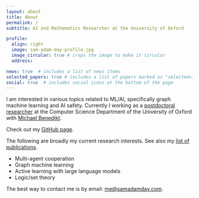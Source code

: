 ```yaml
---
layout: about
title: About
permalink: /
subtitle: AI and Mathematics Researcher at the University of Oxford

profile:
  align: right
  image: sam-adam-day-profile.jpg
  image_circular: true # crops the image to make it circular
  address:

news: true  # includes a list of news items
selected_papers: true # includes a list of papers marked as "selected={true}"
social: true  # includes social icons at the bottom of the page
---
```


I am interested in various topics related to ML/AI, specifically graph machine learning
and AI safety. Currently I working as a [postdoctoral
researcher](https://www.cs.ox.ac.uk/people/sam.adam-day/) at the Computer Science
Department of the University of Oxford with [Michael
Benedikt](https://www.cs.ox.ac.uk/people/michael.benedikt/).

Check out my [GitHub page](https://github.com/SamAdamDay).

The following are broadly my current research interests. See also my [list of
publications](/publications).
- Multi-agent cooperation
- Graph machine learning
- Active learning with large language models
- Logic/set theory

The best way to contact me is by email: [me@samadamday.com](mailto:me@samadamday.com).